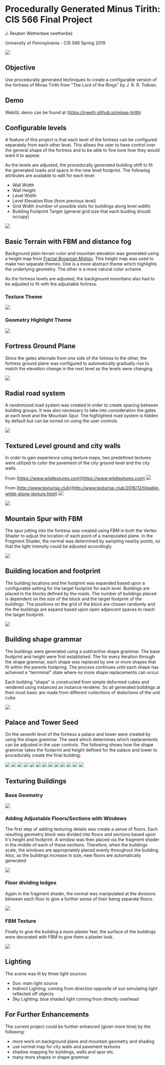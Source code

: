 # Procedurally Generated Minus Tirith: CIS 566 Final Project
J. Reuben Wetherbee (wetherbe)

University of Pennsylvania - CIS 566 Spring 2019

![](img/final.png)

## Objective
Use procedurally generated techniques to create a configurable version of the fortress of Minas Tirith from "The Lord of the Rings" by J. R. R. Tolkien.

## Demo
WebGL demo can be found at (https://jrweth.github.io/minas-tirith)

## Configurable levels
A feature of this project is that each level of the fortress can be configured separately from each other level.  This allows
 the user to have control over the general shape of the fortress and to be able to fine tune how they would want it to appear.
 
 As the levels are adjusted, the procedurally generated building shift to fit the generated roads and space in the new level footprint.  The following 
 attributes are available to edit for each level:
 - Wall Width
 - Wall Height
 - Level Width
 - Level Elevation Rise (from previous level)
 - Grid Width (number of possible slots for buildings along level wdith)
 - Building Footprint Target (general grid size that each buiding should occupy)


![](img/configuration.png)


## Basic Terrain with FBM and distance fog

Background plain terrain color and mountain elevation was generated using a height map from [Fractal Brownian Motion](https://en.wikipedia.org/wiki/Fractional_Brownian_motion).
This height map was used to make two separate themes.  One is a more abstract theme which highlights the underlying geometry.  The other is a more 
natural color scheme.  

As the fortress levels are adjusted, the background mountians also had to be adjusted to fit with the adjustable fortress.

### Texture Theme

![](img/background.png)

### Geometry Highlight Theme

![](img/mountains2.png)


## Fortress Ground Plane

Since the gates alternate from one side of the fotress to the other, the fortress ground plane was configured 
to automatically gradually rise to match the elevation change in the next level as the levels were changing.

![](img/ascending_levels.png)

## Radial road system

A randomized road system was created in order to create spacing between building groups.  It was also
necessary to take into consideration the gates at each level and the Mountain 
Spur. The highlighted road system is hidden by default but can be turned on 
using the user controls.

![](img/fortress_roads.png)

## Textured Level ground  and city walls

In order to gain experience using texture maps, two predefined textures were utilized to color the pavement of the city ground level 
and the city walls.


From [https://www.wildtextures.com](https://www.wildtextures.com)
![](src/texture/pavement.jpg)


From [http://www.texturise.club](http://www.texturise.club/2016/12/tileable-white-stone-texture.html)
![](src/texture/white-stone.jpg)

![](img/textures.png)


## Mountain Spur with FBM

The spur jutting into the fortress was created using FBM in both the Vertex Shader to 
adjust the location of each point of a manipulated plane.  In the Fragment Shader, the
normal was determined by sampling nearby points, so that the light intensity could be
adjusted accordingly.

![](img/spur.png)

## Building location and footprint


The building locations and the footprint was expanded based upon a configurable setting for the target footprint for each level.  Buildings
are placed in the blocks defined by the roads.  The number of buildings placed is dependent
on the size of the block and the target footprint of the buildings.  The positions on the grid
of the block are chosen randomly and the the buildings are expand based upon open adjancent 
spaces to reach the target footprint. 

![](img/fortress_buildings.png)


## Building shape grammar


The buildings were generated using a subtractive shape grammar.
The base footprint and height were first established.  The for 
every iteration through the shape grammar, each shape was replaced by
one or more shapes that fit within the parents footpring. 
The process continues until each shape has acheived
a "ternminal" state where no more shape replacements can occur.

Each building "shape" is constructed from simple deformed cubes and rendered using instanced
an instance renderer.  So all generated buildings at their most basic are made
from different collections of distortions of the unit cube.


![](img/cube_deformations.png)

## Palace and Tower Seed

On the seventh level of the fortress a palace and tower were created by using the shape
grammar.  The seed which determines which replacements can be adjusted in the 
user controls.  The following shows how the shape grammar takes the footprint and height
defined for the palace and tower to procedurally create the final building:

![](img/grammar1.png)
![](img/grammar2.png)
![](img/grammar4.png)
![](img/grammar5.png)
![](img/grammar6.png)
![](img/grammar7.png)
![](img/grammar8.png)
![](img/grammar9.png)
![](img/grammar10.png)
![](img/grammar11.png)
![](img/grammar12.png)
![](img/grammar13.png)
![](img/grammar14.png)

## Texturing Buildings

### Base Geometry

![](img/buildings1.png)

### Adding Adjustable Floors/Sections with Windows
The first step of adding texturing details was create a sense of floors.
Each resulting geometry block was divided into floors and sections
based upon it's height and footprint.  A window was then placed
via the fragment shader in the middle of each of these sections. Therefore,
when the buildings scale, the windows are appropriately placed evenly 
throughout the building.  Also, as the buildings increase in size, new floors
are automatically generated 

![](img/buildings2.png)


### Floor dividing ledges

Again in the fragment shader, the normal was manipulated at the 
divisions between each floor to give a further sense of their being separate floors.


![](img/buildings3.png)

### FBM Texture
Finally to give the building a more plaster feel, the surface of the buildings
were decorated with FBM to give them a plaster look.


![](img/buildings5.png)



## Lighting

The scene was lit by three light sources:
- Sun:  main light source
- Indirect Lighting: coming from direction opposite of sun simulating light reflected off objects
- Sky Lighting: blue shaded light coming from directly overhead


## For Further Enhancements

The current project could be further enhanced (given more time) by the following:
- more work on background plane and mountain geometry and shading
- use normal map for city walls and pavement textures
- shadow mapping for buildings, walls and spur etc.
- many more shapes in shape grammar





